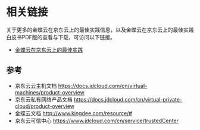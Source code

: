 # 相关链接

关于更多的金蝶云在京东云上的最佳实践信息，以及金蝶云在京东云上的最佳实践白皮书PDF版的查看与下载，可访问以下链接。

- [金蝶云在京东云上的最佳实践](https://cloudmarket-product.oss.cn-north-1.jcloudcs.com/a044a98fb87abd3fd9a4dfb3dec89ca320190731144618595.pdf)

## 参考
- 京东云云主机文档 https://docs.jdcloud.com/cn/virtual-machines/product-overview 
- 京东云私有网络产品文档 https://docs.jdcloud.com/cn/virtual-private-cloud/product-overview 
- 金蝶云文档 http://www.kingdee.com/resource/#
- 京东云可信中心 https://www.jdcloud.com/cn/service/trustedCenter



